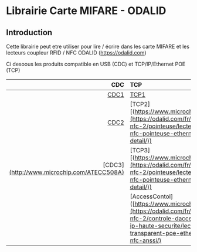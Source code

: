 Librairie Carte MIFARE - ODALID
====================================================

Introduction
------------------------
Cette librairie peut etre utiliser pour lire / écrire dans les carte MIFARE et les lecteurs coupleur RFID / NFC ODALID (https://odalid.com)

Ci desoous les produits compatible en USB (CDC) et TCP/IP/Ethernet POE (TCP)

|CDC                                             |TCP                                       |
|-----------------------------------------------:|:-----------------------------------------|
|[CDC1](https://odalid.com/fr/produits-rfid-nfc-2/telebilletique-calypso/coupleur-usb-rfid-sans-contact-detail/)|[TCP1]([https://www.microchip.com/ECC204](https://odalid.com/fr/produits-rfid-nfc-2/pointeuse/lecteur-de-badge-nfc-pointeuse-ethernet-poe-mifare-detail/))|
|[CDC2](https://odalid.com/fr/produits-rfid-nfc-2/telebilletique-calypso/coupleur-usb-rfid-sans-contact-detail/) |[TCP2][(https://www.microchip.com/ECC206](https://odalid.com/fr/produits-rfid-nfc-2/pointeuse/lecteur-de-badge-nfc-pointeuse-ethernet-poe-mifare-detail/))|
|[CDC3][(http://www.microchip.com/ATECC508A)](https://odalid.com/fr/produits-rfid-nfc-2/telebilletique-calypso/coupleur-usb-nfc-2-sam-secure-access-module-detail/) |[TCP3][(https://www.microchip.com/SHA104](https://odalid.com/fr/produits-rfid-nfc-2/pointeuse/lecteur-de-badge-nfc-pointeuse-ethernet-poe-mifare-detail/))|
| |[AccessContol]([https://www.microchip.com/SHA105](https://odalid.com/fr/produits-rfid-nfc-2/controle-dacces-desfire-tcp-ip-haute-securite/lecteur-de-badge-transparent-poe-ethernet-desfire-nfc-anssi/)|
